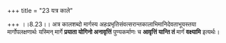 +++
title = "23 यत्र काले"

+++
।।8.23।। अत्र कालशब्दो मार्गस्य
अहःप्रभृतिसंवत्सरान्तकालाभिमानिदेवताभूयस्तया मार्गोपलक्षणार्थः यस्मिन्
मार्गे **प्रयाता योगिनो अनावृत्तिं** पुण्यकर्माणः च **आवृत्तिं यान्ति
तं** मार्गं **वक्ष्यामि** इत्यर्थः।
